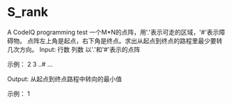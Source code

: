 # S_rank
A CodeIQ programming test
一个M*N的点阵，用'.'表示可走的区域，'#'表示障碍物。
点阵左上角是起点，右下角是终点。求出从起点到终点的路程里最少要转几次方向。
Input:
行数 列数
以'.'和'#'表示的点阵

示例：
2 3
..#
...

Output:
从起点到终点路程中转向的最小值

示例：
1
